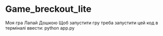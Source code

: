 # Game_breckout_lite
Моя гра Лапай Дошкою
Щоб запустити гру треба запустити цей код в терміналі ввести: python app.py
